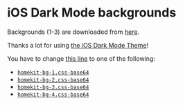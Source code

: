 # iOS Dark Mode backgrounds

Backgrounds (1-3) are downloaded from [here](https://9to5mac.com/2019/08/02/download-ios-13-homekit-home-app-wallpapers/).

Thanks a lot for using [the iOS Dark Mode Theme](https://github.com/basnijholt/lovelace-ios-dark-mode-theme/)!

You have to change [this line](https://github.com/basnijholt/lovelace-ios-dark-mode-theme/blob/3e3c1745f3cc58b5d058c8beebaf4c78eb6dc979/themes/ios-dark-mode.yaml#L7) to one of the following:

* [`homekit-bg-1.css-base64`](https://gist.github.com/basnijholt/c3150509c43ba3b258ee2afbd03d2e82)
* [`homekit-bg-2.css-base64`](https://gist.github.com/basnijholt/c8d7b15dee6d9ff2f14bd922d2d0820b)
* [`homekit-bg-3.css-base64`](https://gist.github.com/basnijholt/9b8bccc3e2881ddf2c649976acbf7dbd)
* [`homekit-bg-4.css-base64`](https://gist.github.com/basnijholt/8bd2954969a75ca2e4a70d27e38418e4)
